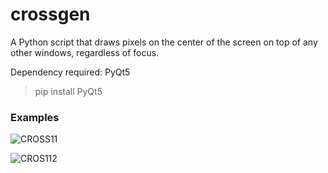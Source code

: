# crossgen
A Python script that draws pixels on the center of the screen on top of any other windows, regardless of focus.

Dependency required: PyQt5
> pip install PyQt5


### Examples


![CROSS11](https://github.com/user-attachments/assets/a19fca69-9b7a-452a-a22f-39fd5de8f137)

![CROS112](https://github.com/user-attachments/assets/203c4fd4-f9ae-46d1-830a-08623d41baff)
